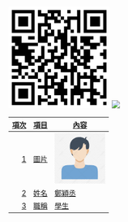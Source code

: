 <img src="qrcode.png" width="200" Height="200">
<a href="https://www.youtube.com/watch?v=tcGwXRk-U0E" target="_blank"><img src="https://i.ytimg.com/vi/tcGwXRk-U0E/hqdefault.jpg?s…BACGAY4AUAB&rs=AOn4CLDtvUnHA3P7DlfA9aCTe8kVL0eVVQ">

| 項次 | 項目 | 內容 |
|----:|------|------|
|1 | 圖片 | <img src="people.jpg" width="100" Height="100" />|
|2 | 姓名 | 鄭穎丞 |
|3 | 職稱 | 學生 |

